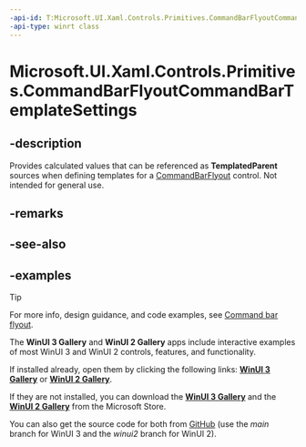 ```yaml
---
-api-id: T:Microsoft.UI.Xaml.Controls.Primitives.CommandBarFlyoutCommandBarTemplateSettings
-api-type: winrt class
---
```


# Microsoft.UI.Xaml.Controls.Primitives.CommandBarFlyoutCommandBarTemplateSettings

<!-- Class syntax.
public class CommandBarFlyoutCommandBarTemplateSettings : DependencyObject, DependencyObject
-->

## -description

Provides calculated values that can be referenced as **TemplatedParent** sources when defining templates for a [CommandBarFlyout](../microsoft.ui.xaml.controls/commandbarflyout.md) control. Not intended for general use.

## -remarks

## -see-also

## -examples

> [!TIP]
> For more info, design guidance, and code examples, see [Command bar flyout](/windows/apps/design/controls/command-bar-flyout).
>
> The **WinUI 3 Gallery** and **WinUI 2 Gallery** apps include interactive examples of most WinUI 3 and WinUI 2 controls, features, and functionality.
>
> If installed already, open them by clicking the following links: [**WinUI 3 Gallery**](winui3gallery:/item/CommandBarFlyout) or [**WinUI 2 Gallery**](winui2gallery:/item/CommandBarFlyout).
>
> If they are not installed, you can download the [**WinUI 3 Gallery**](https://www.microsoft.com/store/productId/9P3JFPWWDZRC) and the [**WinUI 2 Gallery**](https://www.microsoft.com/store/productId/9MSVH128X2ZT) from the Microsoft Store.
>
> You can also get the source code for both from [GitHub](https://github.com/Microsoft/WinUI-Gallery) (use the *main* branch for WinUI 3 and the *winui2* branch for WinUI 2).

